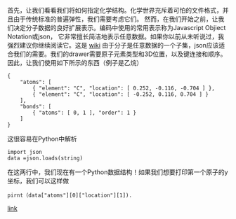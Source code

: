 首先，让我们看看我们将如何指定化学结构。化学世界充斥着可怕的文件格式，并且由于传统标准的普遍弹性，我们需要考虑它们。
然而，在我们开始之前，让我们决定分子数据的良好扩展表示。编码中使用的常用表示称为Javascript Objiect Notation或json，
它非常擅长简洁地表示任意数据。如果你以前从未听说过，我强烈建议你继续阅读它。这是
[wiki](http://en.wikipedia.org/wiki/JSON)
由于分子是任意数据的一个子集，json应该适合我们的需要。我们的drawer需要原子元素类型和3D位置，以及键连接和顺序。
因此，让我们使用如下所示的东西（例子是乙烷）

    {
        "atoms": [
            { "element": "C", "location": [ 0.252, -0.116, -0.704 ] },
            { "element": "C", "location": [ -0.252, 0.116, 0.704 ] }
        ],
        "bonds": [
            { "atoms": [ 0, 1 ], "order": 1 }
        ]
    }

这很容易在Python中解析

    import json
    data =json.loads(string)

在这两行中，我们现在有一个Python数据结构！如果我们想要打印第一个原子的y坐标，我们可以这样做

    pirnt（data["atoms"][0]["location"][1]).



[link](https://patrickfuller.github.io/molecules-from-smiles-molfiles-in-blender/)

